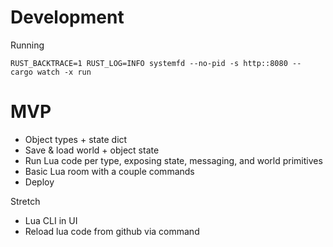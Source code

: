 # Development

Running

```
RUST_BACKTRACE=1 RUST_LOG=INFO systemfd --no-pid -s http::8080 -- cargo watch -x run
```

# MVP

* Object types + state dict
* Save & load world + object state
* Run Lua code per type, exposing state, messaging, and world primitives
* Basic Lua room with a couple commands
* Deploy

Stretch 
* Lua CLI in UI
* Reload lua code from github via command